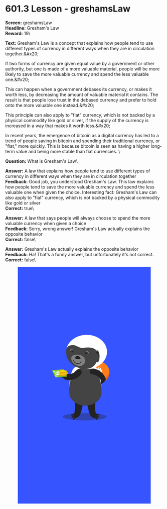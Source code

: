 # 601.3 Lesson - greshamsLaw

**Screen:** greshamsLaw\
**Headline:** Gresham&#x27;s Law\
**Reward:** 19\

**Text:** Gresham&#x27;s Law is a concept that explains how people tend to use different types of currency in different ways when they are in circulation together.&amp;#x20;

If two forms of currency are given equal value by a government or other authority, but one is made of a more valuable material, people will be more likely to save the more valuable currency and spend the less valuable one.&amp;#x20;

This can happen when a government debases its currency, or makes it worth less, by decreasing the amount of valuable material it contains. The result is that people lose trust in the debased currency and prefer to hold onto the more valuable one instead.&amp;#x20;

This principle can also apply to &quot;fiat&quot; currency, which is not backed by a physical commodity like gold or silver, if the supply of the currency is increased in a way that makes it worth less.&amp;#x20;

In recent years, the emergence of bitcoin as a digital currency has led to a trend of people saving in bitcoin and spending their traditional currency, or &quot;fiat,&quot; more quickly. This is because bitcoin is seen as having a higher long-term value and being more stable than fiat currencies.
\

**Question:** What is Gresham&#x27;s Law\

**Answer:** A law that explains how people tend to use different types of currency in different ways when they are in circulation together\
**Feedback:** Good job, you understood Gresham&#x27;s Law. This law explains how people tend to save the more valuable currency and spend the less valuable one when given the choice. Interesting fact: Gresham&#x27;s Law can also apply to &quot;fiat&quot; currency, which is not backed by a physical commodity like gold or silver\
**Correct:** true\

**Answer:** A law that says people will always choose to spend the more valuable currency when given a choice\
**Feedback:** Sorry, wrong answer! Gresham&#x27;s Law actually explains the opposite behavior\
**Correct:** false\

**Answer:** Gresham&#x27;s Law actually explains the opposite behavior\
**Feedback:** Ha! That&#x27;s a funny answer, but unfortunately it&#x27;s not correct.\
**Correct:** false\


<figure><img src="../.gitbook/assets/601-03.png" alt=""><figcaption></figcaption></figure>

